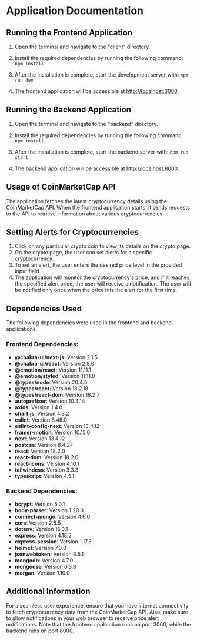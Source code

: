# Application Documentation

## Running the Frontend Application

1. Open the terminal and navigate to the "client" directory.
2. Install the required dependencies by running the following command: `npm install`
3. After the installation is complete, start the development server with: `npm run dev`

4. The frontend application will be accessible at [http://localhost:3000](http://localhost:3000).

## Running the Backend Application

1. Open the terminal and navigate to the "backend" directory.
2. Install the required dependencies by running the following command: `npm install`
3. After the installation is complete, start the backend server with: `npm run start`

4. The backend application will be accessible at [http://localhost:8000](http://localhost:8000).

## Usage of CoinMarketCap API

The application fetches the latest cryptocurrency details using the CoinMarketCap API. When the frontend application starts, it sends requests to the API to retrieve information about various cryptocurrencies.

## Setting Alerts for Cryptocurrencies

1. Click on any particular crypto coin to view its details on the crypto page.
2. On the crypto page, the user can set alerts for a specific cryptocurrency.
3. To set an alert, the user enters the desired price level in the provided input field.
4. The application will monitor the cryptocurrency's price, and if it reaches the specified alert price, the user will receive a notification. The user will be notified only once when the price hits the alert for the first time.

## Dependencies Used

The following dependencies were used in the frontend and backend applications:

### Frontend Dependencies:

- **@chakra-ui/next-js**: Version 2.1.5
- **@chakra-ui/react**: Version 2.8.0
- **@emotion/react**: Version 11.11.1
- **@emotion/styled**: Version 11.11.0
- **@types/node**: Version 20.4.5
- **@types/react**: Version 18.2.18
- **@types/react-dom**: Version 18.2.7
- **autoprefixer**: Version 10.4.14
- **axios**: Version 1.4.0
- **chart.js**: Version 4.3.2
- **eslint**: Version 8.46.0
- **eslint-config-next**: Version 13.4.12
- **framer-motion**: Version 10.15.0
- **next**: Version 13.4.12
- **postcss**: Version 8.4.27
- **react**: Version 18.2.0
- **react-dom**: Version 18.2.0
- **react-icons**: Version 4.10.1
- **tailwindcss**: Version 3.3.3
- **typescript**: Version 4.5.1

### Backend Dependencies:

- **bcrypt**: Version 5.0.1
- **body-parser**: Version 1.20.0
- **connect-mongo**: Version 4.6.0
- **cors**: Version 2.8.5
- **dotenv**: Version 16.3.1
- **express**: Version 4.18.2
- **express-session**: Version 1.17.3
- **helmet**: Version 7.0.0
- **jsonwebtoken**: Version 8.5.1
- **mongodb**: Version 4.7.0
- **mongoose**: Version 6.3.8
- **morgan**: Version 1.10.0

## Additional Information

For a seamless user experience, ensure that you have internet connectivity to fetch cryptocurrency data from the CoinMarketCap API. Also, make sure to allow notifications in your web browser to receive price alert notifications. Note that the frontend application runs on port 3000, while the backend runs on port 8000.
